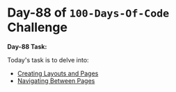 # Day-88 of `100-Days-Of-Code` Challenge

**Day-88 Task:**

Today's task is to delve into:

- [Creating Layouts and Pages](https://nextjs.org/learn/dashboard-app/creating-layouts-and-pages)
- [Navigating Between Pages](https://nextjs.org/learn/dashboard-app/navigating-between-pages)